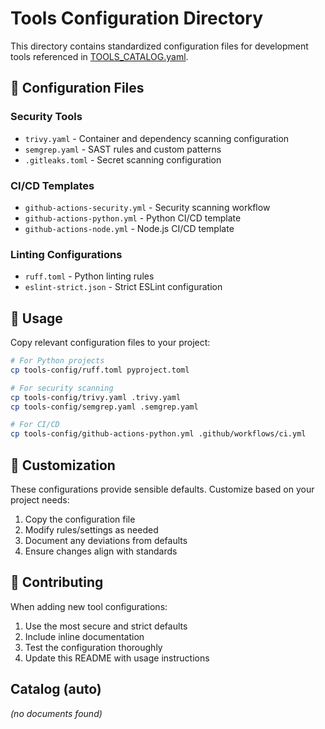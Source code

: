 # Tools Configuration Directory

This directory contains standardized configuration files for development tools referenced in [TOOLS_CATALOG.yaml](../config/TOOLS_CATALOG.yaml).

## 📁 Configuration Files

### Security Tools
- `trivy.yaml` - Container and dependency scanning configuration
- `semgrep.yaml` - SAST rules and custom patterns
- `.gitleaks.toml` - Secret scanning configuration

### CI/CD Templates
- `github-actions-security.yml` - Security scanning workflow
- `github-actions-python.yml` - Python CI/CD template
- `github-actions-node.yml` - Node.js CI/CD template

### Linting Configurations
- `ruff.toml` - Python linting rules
- `eslint-strict.json` - Strict ESLint configuration

## 🚀 Usage

Copy relevant configuration files to your project:

```bash
# For Python projects
cp tools-config/ruff.toml pyproject.toml

# For security scanning
cp tools-config/trivy.yaml .trivy.yaml
cp tools-config/semgrep.yaml .semgrep.yaml

# For CI/CD
cp tools-config/github-actions-python.yml .github/workflows/ci.yml
```

## 🔧 Customization

These configurations provide sensible defaults. Customize based on your project needs:

1. Copy the configuration file
2. Modify rules/settings as needed
3. Document any deviations from defaults
4. Ensure changes align with standards

## 📝 Contributing

When adding new tool configurations:

1. Use the most secure and strict defaults
2. Include inline documentation
3. Test the configuration thoroughly
4. Update this README with usage instructions

## Catalog (auto)

<!-- AUTO-LINKS:tools-config/**/*.md -->

_(no documents found)_

<!-- /AUTO-LINKS -->
